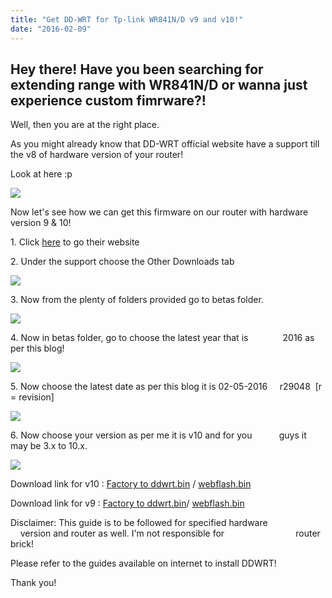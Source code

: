 ```yaml
---
title: "Get DD-WRT for Tp-link WR841N/D v9 and v10!"
date: "2016-02-09"
---
```


##   

## Hey there! Have you been searching for extending range with WR841N/D or wanna just experience custom fimrware?!

Well, then you are at the right place.

  

As you might already know that DD-WRT official website have a support till the v8 of hardware version of your router!

  

Look at here :p

  

[![](posts/2016/02/images/Untitled.jpg)](https://3.bp.blogspot.com/-E9oWIubu1vY/Vroa68t4pvI/AAAAAAAABIY/1AY3XY0Q3iU/s1600/Untitled.jpg)

  

Now let's see how we can get this firmware on our router with hardware version 9 & 10!

  

1\. Click [here](http://j.gs/9435389/ddwrtsupport) to go their website

2\. Under the support choose the Other Downloads tab

  

[![](posts/2016/02/images/router.jpg)](https://1.bp.blogspot.com/-N3YnJGX1paE/Vrob-GbVGoI/AAAAAAAABIg/g5GO-ueEdTA/s1600/router.jpg)

3\. Now from the plenty of folders provided go to betas folder.

  

[![](posts/2016/02/images/router2.jpg)](https://1.bp.blogspot.com/-_QNBByJcCVs/VrockbnPYAI/AAAAAAAABIk/kwWFQDLFxxY/s1600/router2.jpg)

  

4\. Now in betas folder, go to choose the latest year that is              2016 as per this blog!

[![](posts/2016/02/images/router3.jpg)](https://4.bp.blogspot.com/-5IfXhbvNKbg/VrodLhMVkOI/AAAAAAAABIs/vZGhJ9iCPh4/s1600/router3.jpg)

  

5\. Now choose the latest date as per this blog it is 02-05-2016     r29048  \[r = revision\]

  

[![](posts/2016/02/images/router4.jpg)](https://3.bp.blogspot.com/-n03w7eqvBK4/Vrodu6R5Z4I/AAAAAAAABIw/mFI5_BepURw/s1600/router4.jpg)

  
6\. Now choose your version as per me it is v10 and for you           guys it may be 3.x to 10.x.  
  
  

[![](posts/2016/02/images/router5.jpg)](https://3.bp.blogspot.com/-XKJBr24nLDU/VroeLBeqTYI/AAAAAAAABI4/auJy95TC0RI/s1600/router5.jpg)  

  

  

  

  

  

  

  

  

  

  

  

  

  

  

  

  

  

Download link for v10 : [Factory to ddwrt.bin](http://j.gs/9435389/v10) / [webflash.bin](http://j.gs/9435389/v10webflash)

Download link for v9 : [Factory to ddwrt.bin](http://j.gs/9435389/v9facttoddwrt)/ [webflash.bin](http://j.gs/9435389/v9webflash)

  

  

Disclaimer: This guide is to be followed for specified hardware                           version and router as well. I'm not responsible for                             router brick!

  

  

Please refer to the guides available on internet to install DDWRT!

Thank you!
